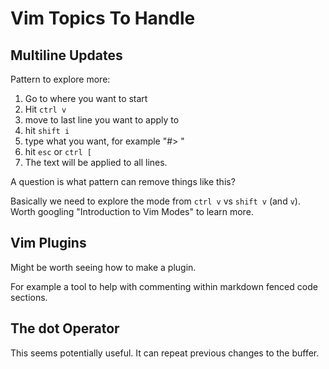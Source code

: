 # Vim Topics To Handle

## Multiline Updates

Pattern to explore more:

1. Go to where you want to start
2. Hit `ctrl v`
3. move to last line you want to apply to
4. hit `shift i`
5. type what you want, for example "#> "
6. hit `esc` or `ctrl [`
7. The text will be applied to all lines.

A question is what pattern can remove things like this?

Basically we need to explore the mode from `ctrl v` vs `shift v` (and `v`).
Worth googling "Introduction to Vim Modes" to learn more.

## Vim Plugins

Might be worth seeing how to make a plugin.

For example a tool to help with commenting within markdown fenced code sections.

## The dot Operator

This seems potentially useful. It can repeat previous changes to the buffer.

